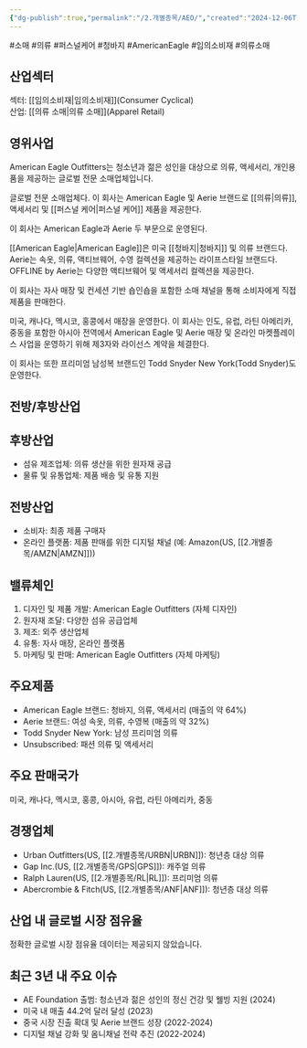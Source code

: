 ```yaml
---
{"dg-publish":true,"permalink":"/2.개별종목/AEO/","created":"2024-12-06T10:59:10.505+09:00","updated":"2025-06-03T20:05:57.467+09:00"}
---
```


#소매 #의류 #퍼스널케어 #청바지 #AmericanEagle #임의소비재 #의류소매


## 산업섹터

섹터: [[임의소비재\|임의소비재]](Consumer Cyclical)  
산업: [[의류 소매\|의류 소매]](Apparel Retail)

## 영위사업

American Eagle Outfitters는 청소년과 젊은 성인을 대상으로 의류, 액세서리, 개인용품을 제공하는 글로벌 전문 소매업체입니다.

글로벌 전문 소매업체다. 이 회사는 American Eagle 및 Aerie 브랜드로 [[의류\|의류]], 액세서리 및 [[퍼스널 케어\|퍼스널 케어]] 제품을 제공한다.  

이 회사는 American Eagle과 Aerie 두 부문으로 운영된다.  
  
[[American Eagle\|American Eagle]]은 미국 [[청바지\|청바지]] 및 의류 브랜드다. Aerie는 속옷, 의류, 액티브웨어, 수영 컬렉션을 제공하는 라이프스타일 브랜드다.  
OFFLINE by Aerie는 다양한 액티브웨어 및 액세서리 컬렉션을 제공한다.  
  
이 회사는 자사 매장 및 컨세션 기반 숍인숍을 포함한 소매 채널을 통해 소비자에게 직접 제품을 판매한다.  

미국, 캐나다, 멕시코, 홍콩에서 매장을 운영한다. 이 회사는 인도, 유럽, 라틴 아메리카, 중동을 포함한 아시아 전역에서 American Eagle 및 Aerie 매장 및 온라인 마켓플레이스 사업을 운영하기 위해 제3자와 라이선스 계약을 체결한다.  
  
이 회사는 또한 프리미엄 남성복 브랜드인 Todd Snyder New York(Todd Snyder)도 운영한다.


## 전방/후방산업

## 후방산업

- 섬유 제조업체: 의류 생산을 위한 원자재 공급
- 물류 및 유통업체: 제품 배송 및 유통 지원

## 전방산업

- 소비자: 최종 제품 구매자
- 온라인 플랫폼: 제품 판매를 위한 디지털 채널 (예: Amazon(US, [[2.개별종목/AMZN\|AMZN]]))

## 밸류체인

1. 디자인 및 제품 개발: American Eagle Outfitters (자체 디자인)
2. 원자재 조달: 다양한 섬유 공급업체
3. 제조: 외주 생산업체
4. 유통: 자사 매장, 온라인 플랫폼
5. 마케팅 및 판매: American Eagle Outfitters (자체 마케팅)

## 주요제품

- American Eagle 브랜드: 청바지, 의류, 액세서리 (매출의 약 64%)
- Aerie 브랜드: 여성 속옷, 의류, 수영복 (매출의 약 32%)
- Todd Snyder New York: 남성 프리미엄 의류
- Unsubscribed: 패션 의류 및 액세서리

## 주요 판매국가

미국, 캐나다, 멕시코, 홍콩, 아시아, 유럽, 라틴 아메리카, 중동

## 경쟁업체

- Urban Outfitters(US, [[2.개별종목/URBN\|URBN]]): 청년층 대상 의류
- Gap Inc.(US, [[2.개별종목/GPS\|GPS]]): 캐주얼 의류
- Ralph Lauren(US, [[2.개별종목/RL\|RL]]): 프리미엄 의류
- Abercrombie & Fitch(US, [[2.개별종목/ANF\|ANF]]): 청년층 대상 의류

## 산업 내 글로벌 시장 점유율

정확한 글로벌 시장 점유율 데이터는 제공되지 않았습니다.

## 최근 3년 내 주요 이슈

- AE Foundation 출범: 청소년과 젊은 성인의 정신 건강 및 웰빙 지원 (2024)
- 미국 내 매출 44.2억 달러 달성 (2023)
- 중국 시장 진출 확대 및 Aerie 브랜드 성장 (2022-2024)
- 디지털 채널 강화 및 옴니채널 전략 추진 (2022-2024)